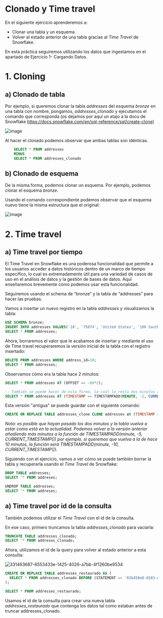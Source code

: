 # Clonado y Time travel

En el siguiente ejercicio aprenderemos a:

- Clonar una tabla y un esquema.
- Volver al estado anterior de una tabla gracias al *Time Travel* de Snowflake.

En esta práctica seguiremos utilizando los datos que ingestamos en el apartado de Ejercicio 1- Cargando Datos.

# 1. Cloning

## a) Clonado de tabla

Por ejemplo, si queremos clonar la tabla *addresses*  del esquema *bronze* en una tabla con nombre, pongamos, *addresses_clonado* y ejecutamos el comando que corresponda (os dejamos por aquí un atajo a la docu de Snowflake https://docs.snowflake.com/en/sql-reference/sql/create-clone)

![image](https://github.com/user-attachments/assets/0d4ec32c-9ce3-48c2-b48b-0c905f993b08)

Al hacer el clonado podemos observar que ambas tablas son idénticas.

```sql
    SELECT * FROM addresses
    MINUS
    SELECT * FROM addresses_clonado
```

## b) Clonado de esquema

De la misma forma, podemos clonar un esquema. Por ejemplo, podemos clonar el esquema *bronze*.

Usando el comando correspondiente podemos observar que el esquema nuevo tiene la misma estructura que el original:

![image](https://github.com/javipo84/Curso_Snowflake/assets/166698078/81f08796-6d4f-455e-b513-8c77a67be205)

# 2. Time travel

## a) Time travel por tiempo

El Time Travel en Snowflake es una poderosa funcionalidad que permite a los usuarios acceder a datos históricos dentro de un marco de tiempo específico, lo cual es extremadamente útil para una variedad de casos de uso en el análisis de datos y la gestión de bases de datos. Aquí enseñaremos brevemente cómo podemos usar esta funcionalidad.

Seguiremos usando el schema de “bronze” y la tabla de “addresses” para hacer las pruebas.

Vamos a insertar un nuevo registro en la tabla *addresses* y visualizamos la tabla:

```sql
USE SCHEMA bronze;
INSERT INTO addresses VALUES('10', '75074',	'United States', '100 Sauthoff Trail',	'Texas');
SELECT * FROM addresses;
```

Ahora, borraremos el valor que le acabamos de insertar y mediante el uso de Time travel recuperaremos la versión inicial de la tabla con el registro insertado:

```sql
DELETE FROM addresses WHERE address_id=10;
SELECT * FROM addresses;
```
Observamos cómo era la tabla hace 2 minutos:

```sql
SELECT * FROM addresses AT (OFFSET => -60*2);

-- También se puede hacer de esta forma, la cual le resta dos minutos al tiempo actual:
SELECT * FROM addresses AT (TIMESTAMP => TIMESTAMPADD(MINUTE, -2, CURRENT_TIMESTAMP()));
```

Esta versión "antigua" se puede guardar con el siguiente comando:

```sql
CREATE OR REPLACE TABLE addresses_clone CLONE addresses at (TIMESTAMP => TIMESTAMPADD(MINUTE, -5, CURRENT_TIMESTAMP()));
```

*Nota: es posible que hayan pasado los dos minutos y la tabla vuelva a estar como está en la actualidad. Podemos volver a la versión anterior añadiendo más minutos a la función de TIMESTAMPADD(minute, -5, CURRENT_TIMESTAMP()) por ejemplo, si queremos que vuelva a la de hace 10 minutos, la función será TIMESTAMPADD(minute, -10, CURRENT_TIMESTAMP()).*

Siguiendo con el ejercicio, vamos a ver cómo se puede también borrar la tabla y recuperarla usando el *Time Travel* de Snowflake:

```sql
DROP TABLE addresses;
SELECT ¨* FROM addreses;
```

```sql
UNDROP TABLE addresses;
SELECT ¨* FROM addreses;
```

## a) Time travel por id de la consulta

También podemos utilizar el *Time Travel* con el id de la consulta. 

En ese caso, primero truncamos la tabla *addresses_clonado* para vaciarla:

```sql
TRUNCATE TABLE addresses_clonado;
SELECT ¨* FROM addreses_clonado;
```

Ahora, utilizamos el id de la query para volver al estado anterior a esta consulta:

![331463687-6553433e-1425-4026-a7bb-4f1260be9534](https://github.com/JuliaRvJm/Curso-Data-Engineering-Snowflake-2024/assets/150705587/a659efbb-8ac8-4123-abd9-e08bc7405454)


```sql
CREATE OR REPLACE TABLE addresses_restaurado AS (
  SELECT * FROM addresses_clonado BEFORE (STATEMENT => '01b458e8-0103-d4aa-0000-185509e4503e')
);

SELECT * FROM addresses_restaurado;
```

Usamos el id de la consulta para crear una nueva tabla *addresses_restaurado* que contenga los datos tal como estaban antes de truncar addresses_clonado.
